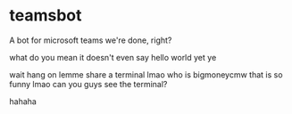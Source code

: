 # teamsbot
A bot for microsoft teams 
we're done, right? 

what do you mean it doesn't even say hello world yet
ye

 wait hang on lemme share a terminal
 lmao
 who is bigmoneycmw that is so funny
 lmao
 can you guys see the terminal?
 
hahaha